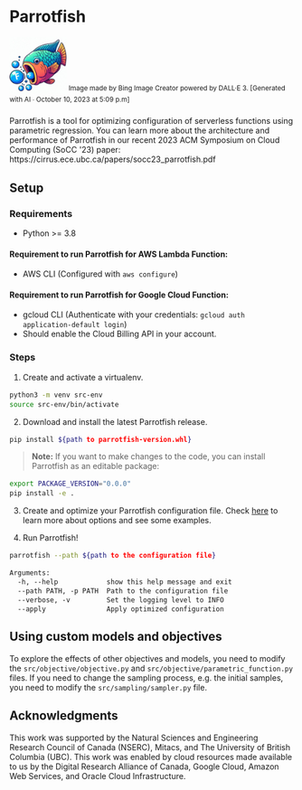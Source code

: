 # Parrotfish

<img src="./parrotfish_icon.jpeg" alt="parrotfish icon" width=20%>
<sup>Image made by Bing Image Creator powered by DALL·E 3. [Generated with AI ∙ October 10, 2023 at 5:09 p.m] </sup>
<br><br>
Parrotfish is a tool for optimizing configuration of serverless functions using parametric regression.
You can learn more about the architecture and performance of Parrotfish in our recent 2023 ACM Symposium on Cloud Computing (SoCC '23) paper: https://cirrus.ece.ubc.ca/papers/socc23_parrotfish.pdf

## Setup

### Requirements
- Python >= 3.8

#### Requirement to run Parrotfish for AWS Lambda Function:
- AWS CLI (Configured with `aws configure`)

#### Requirement to run Parrotfish for Google Cloud Function:
- gcloud CLI (Authenticate with your credentials: `gcloud auth application-default login`)
- Should enable the Cloud Billing API in your account.


### Steps
1. Create and activate a virtualenv.
```bash
python3 -m venv src-env
source src-env/bin/activate
```

2. Download and install the latest Parrotfish release. 
```bash
pip install ${path to parrotfish-version.whl}
```
> **Note:** If you want to make changes to the code, you can install Parrotfish as an editable package:
```bash
export PACKAGE_VERSION="0.0.0"
pip install -e .
```

3. Create and optimize your Parrotfish configuration file. Check [here](src/configuration/README.md) to learn more about options and see some examples.

4. Run Parrotfish!
```bash
parrotfish --path ${path to the configuration file}
```
```text
Arguments:
  -h, --help            show this help message and exit
  --path PATH, -p PATH  Path to the configuration file
  --verbose, -v         Set the logging level to INFO
  --apply               Apply optimized configuration
```

## Using custom models and objectives
To explore the effects of other objectives and models, you need to modify the `src/objective/objective.py` and 
`src/objective/parametric_function.py` files.
If you need to change the sampling process, e.g. the initial samples, you need to modify the `src/sampling/sampler.py` 
file. 

## Acknowledgments

This work was supported by the Natural Sciences and Engineering Research Council of Canada (NSERC), Mitacs, and The University of British Columbia (UBC).
This work was enabled by cloud resources made available to us by the Digital Research Alliance of Canada, Google Cloud, Amazon Web Services, and Oracle Cloud Infrastructure.
